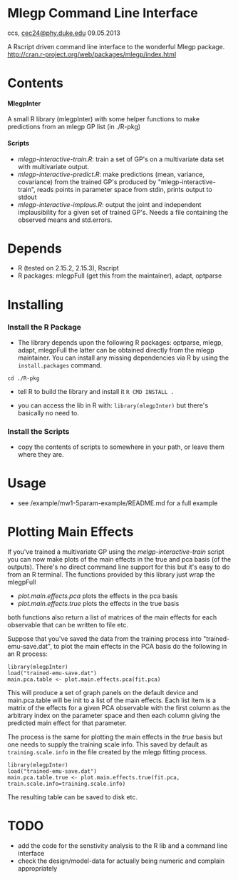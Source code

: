 Mlegp Command Line Interface
==============================

ccs, cec24@phy.duke.edu
09.05.2013

A Rscript driven command line interface to the wonderful Mlegp package.
http://cran.r-project.org/web/packages/mlegp/index.html

Contents
=======

#### MlegpInter
A small R library (mlegpInter) with some helper functions to make
predictions from an mlegp GP list (in ./R-pkg)

#### Scripts
- _mlegp-interactive-train.R_: train a set of GP's on a multivariate
  data set with multivariate output.
- _mlegp-interactive-predict.R_: make predictions (mean, variance,
  covariance) from the trained GP's produced by
  "mlegp-interactive-train", reads points in parameter space from
  stdin, prints output to stdout
- _mlegp-interactive-implaus.R_: output the joint and independent
  implausibility for a given set of trained GP's. Needs a file
  containing the observed means and std.errors.

Depends
=======

- R (tested on 2.15.2, 2.15.3), Rscript
- R packages: mlegpFull (get this from the maintainer), adapt, optparse


Installing
=========

### Install the R Package

- The library depends upon the following R packages: optparse, mlegp, adapt, mlegpFull
  the latter can be obtained directly from the mlegp maintainer. You can install any missing dependencies
  via R by using the `install.packages` command.

`cd ./R-pkg`
- tell R to build the library and install it
`R CMD INSTALL .`
  
- you can access the lib in R with:
`library(mlegpInter)`
but there's basically no need to.

### Install the Scripts

- copy the contents of scripts to somewhere in your path, or leave
  them where they are.

Usage
=====

- see /example/mw1-5param-example/README.md for a full example

Plotting Main Effects
=====

If you've trained a multivariate GP using the
_melgp-interactive-train_ script you can now make plots of the main
effects in the true and pca basis (of the outputs). There's no direct
command line support for this but it's easy to do from an R
terminal. The functions provided by this library just wrap the
mlegpFull

- _plot.main.effects.pca_ plots the effects in the pca basis
- _plot.main.effects.true_ plots the effects in the true basis

both functions also return a list of matrices of the main effects for each
observable that can be written to file etc.


Suppose that you've saved the data from the training process into
"trained-emu-save.dat", to plot the main effects in the PCA basis
do the following in an R process:

```library(mlegpFull)
library(mlegpInter)
load("trained-emu-save.dat")
main.pca.table <- plot.main.effects.pca(fit.pca)
```

This will produce a set of graph panels on the default device and
main.pca.table will be init to a list of the main effects. Each list
item is a matrix of the effects for a given PCA observable with the
first column as the arbitrary index on the parameter space and then
each column giving the predicted main effect for that parameter.

The process is the same for plotting the main effects in the *true*
basis but one needs to supply the training scale info. This saved by
default as `training.scale.info` in the file created by the mlegp
fitting process.

```library(mlegpFull)
library(mlegpInter)
load("trained-emu-save.dat")
main.pca.table.true <- plot.main.effects.true(fit.pca, train.scale.info=training.scale.info)
```

The resulting table can be saved to disk etc. 


TODO
=====

- add the code for the senstivity analysis to the R lib and a command line interface
- check the design/model-data for actually being numeric and complain appropriately

